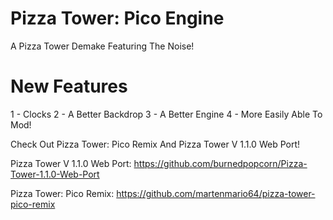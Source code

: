 # Pizza Tower: Pico Engine
A Pizza Tower Demake Featuring The Noise!

# New Features

1 - Clocks
2 - A Better Backdrop
3 - A Better Engine
4 - More Easily Able To Mod!

Check Out Pizza Tower: Pico Remix And Pizza Tower V 1.1.0 Web Port!

Pizza Tower V 1.1.0 Web Port: https://github.com/burnedpopcorn/Pizza-Tower-1.1.0-Web-Port

Pizza Tower: Pico Remix: https://github.com/martenmario64/pizza-tower-pico-remix
